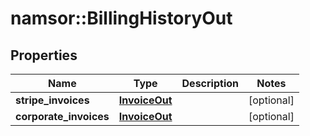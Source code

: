 # namsor::BillingHistoryOut

## Properties
Name | Type | Description | Notes
------------ | ------------- | ------------- | -------------
**stripe_invoices** | [**InvoiceOut**](InvoiceOut.md) |  | [optional] 
**corporate_invoices** | [**InvoiceOut**](InvoiceOut.md) |  | [optional] 


